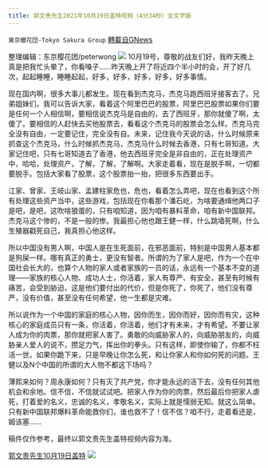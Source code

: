 ```yaml
---
title: 郭文贵先生2021年10月19日盖特视频（4分34秒）全文字版
---
```

`東京櫻花団-Tokyo Sakura Group` [轉載自GNews](https://gnews.org/zh-hans/1604550/)

整理编辑：东京樱花团/peterwong
![](https://assets.gnews.org/wp-content/uploads/2021/10/1-44.png)
10月19号，尊敬的战友们好，我昨天晚上真是把我忙头晕了，你看嗓子……昨天晚上开了将近四个半小时的会，开了好几次，起起睡睡，睡睡起起，好多，好多，好多，好多，好多事情。

现在国内啊，很多大事儿都发生。现在看到杰克马，杰克马跑西班牙接客去了。兄弟姐妹们，我可以告诉大家，看着这个阿里巴巴的股票，阿里巴巴股票如果你们要是任何一个人相信啊，要相信说杰克马是自由的，去了西班牙，那你就傻了啊，太傻了。要相信的人赶快去买他股票去，看看这个杰克马的股票会怎么样。杰克马完全没有自由，一定要记住，完全没有自。未来，记住我今天说的话，什么时候原来抓查这个杰克马，什么时候抓杰克马，杰克马什么时候去香港，只有七哥知道。大家记住吧，只有七哥知道去了香港，他去西班牙完全是非自由的，正在处理资产中，哈哈，处理资产，了解，了解，了解啊。大家走着看，现在是脱手啊，一切都要脱手。包括大家看了股票，这个股票抬一抬，把很多东西要出手。

江家、曾家、王岐山家、孟建柱家危也，危也，看着怎么弄吧，现在也看到这个所有处理这些资产当中，这些游戏，包括现在你看那个潘石屹，为啥要通缉他两口子是吧，是吧，这吹啥狼蛋的，只有咱知道，因为咱有暴料革命，咱有新中国联邦。杰克马这个惨的，不是一般的惨。我最担心他也跟王健一样，什么跳墙死啊，什么生殖器戳死自己，我真担心他这样。

所以中国没有男人啊，中国人是在生死面前，在邪恶面前，特别是中国男人基本都是狗屎一样。哪有真正的勇士，更没有智者。所谓的为了家人是吧，作为一个在中国社会长大的，也算个人物的家人或者家族的一员的话，永远有一个基本不变的道理——家族的核心人物、成功人士，你活着，家人有尊严、有安全，甚至有时候有痛苦，会受到胁迫，这是他们要付出的代价，但是你死了，你死了，他们没有尊严，没有价值，甚至没有任何希望，他一生都是灾难。

所以说作为一个中国的家庭的核心人物，因你而生，因你而好，因你而有灾，这种核心的家庭成员只有一条，你活着，你活着，他们才有未来，才有希望。不要让家人成为你的肉票，那你就把家人害了。勇敢的向威胁家人的，向威胁朋友的，向威胁亲人爱人的说不，攒足力气，挥出你的拳头。只有这样，即使你输了，你都不枉活一世。如果你跪下来，只是早晚让你怎么死，和让你家人和你如何死的问题。王健以及N个中国的所谓的大人物不都这下场吗？

薄熙来如何？周永康如何？只有灭了共产党，你才能永远的活下去，没有任何其他机会和余地。信不信，不信就试试吧。把家人作为你的肉票，然后最后你把家人虐死，打着爱的名义，忠诚的名义，孝敬名义，实际上就是懦弱无知。就这么简单。只有新中国联邦爆料革命能救你们，谁也救不了！信不信？咱不行，走着看还是，姆该塞……

稿件仅作参考，最终以郭文贵先生盖特视频内容为准。

[郭文贵先生10月19日盖特](https://gettr.com/post/peks4hb556)
![](https://assets.gnews.org/wp-content/uploads/2021/10/image0-1-18-5.png)
